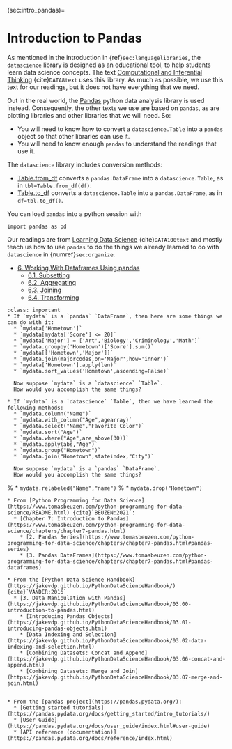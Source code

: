 (sec:intro_pandas)=
# Introduction to Pandas

As mentioned in the introduction in {ref}`sec:languagelibraries`, the `datascience` library is designed as an educational tool, to help students learn data science concepts.
The text  [Computational and Inferential Thinking](https://inferentialthinking.com/chapters/intro.html) {cite}`DATA8text` uses this library.
As much as possible, we use this text for our readings, but it does not have everything that we need.

Out in the real world, the
[Pandas](https://pandas.pydata.org/) python data analysis library is used instead. 
Consequently, the other texts we use are based on `pandas`, as are plotting libraries and other libraries that we will need.
So:
* You will need to know how to convert a `datascience.Table` into a `pandas` object so that other libraries can use it.
* You will need to know enough `pandas` to understand the readings that use it.

The `datascience` library includes conversion methods:
* [Table.from_df](http://www.data8.org/datascience/_autosummary/datascience.tables.Table.from_df.html#datascience.tables.Table.from_df)  converts a `pandas.DataFrame` into a `datascience.Table`, as in `tbl=Table.from_df(df)`. 	
* [Table.to_df](http://www.data8.org/datascience/_autosummary/datascience.tables.Table.to_df.html#datascience.tables.Table.to_df) converts a `datascience.Table` into a `pandas.DataFrame`, as in `df=tbl.to_df()`.


You can load `pandas` into a python session with

    import pandas as pd
	
Our readings are from [Learning Data Science](http://www.textbook.ds100.org/) {cite}`DATA100text` and mostly teach us how to use `pandas` to do the things we already learned to do with `datascience` in {numref}`sec:organize`.
- [6. Working With Dataframes Using pandas](http://www.textbook.ds100.org/ch/06/pandas_intro.html)
  * [6.1. Subsetting](http://www.textbook.ds100.org/ch/06/pandas_subsetting.html)
  * [6.2. Aggregating](http://www.textbook.ds100.org/ch/06/pandas_aggregating.html)
  * [6.3. Joining](http://www.textbook.ds100.org/ch/06/pandas_joining.html)
  * [6.4. Transforming](http://www.textbook.ds100.org/ch/06/pandas_transforming.html)




```{admonition} Reading Questions
:class: important
* If `mydata` is a `pandas` `DataFrame`, then here are some things we can do with it:
  * `mydata['Hometown']`
  * `mydata[mydata['Score'] <= 20]`
  * `mydata['Major'] = ['Art','Biology','Criminology','Math']`
  * `mydata.groupby('Hometown')['Score'].sum()`
  * `mydata[['Hometown','Major']]`
  * `mydata.join(majorcodes,on='Major',how='inner')`
  * `mydata['Hometown'].apply(len)`
  * `mydata.sort_values('Hometown',ascending=False)`
  
  Now suppose `mydata` is a `datascience` `Table`. 
  How would you accomplish the same things?

* If `mydata` is a `datascience` `Table`, then we have learned the following methods:
  * `mydata.column("Name")`
  * `mydata.with_column("Age",agearray)`
  * `mydata.select("Name","Favorite Color")`
  * `mydata.sort("Age")`
  * `mydata.where("Age",are_above(30))`
  * `mydata.apply(abs,"Age")`
  * `mydata.group("Hometown")`
  * `mydata.join("Hometown",stateindex,"City")`
  
  Now suppose `mydata` is a `pandas` `DataFrame`. 
  How would you accomplish the same things?
```
%  * `mydata.relabeled("Name","name")`
%  * `mydata.drop("Hometown")`




```{admonition} Further Resources
* From [Python Programming for Data Science](https://www.tomasbeuzen.com/python-programming-for-data-science/README.html) {cite}`BEUZEN:2021`:
  * [Chapter 7: Introduction to Pandas](https://www.tomasbeuzen.com/python-programming-for-data-science/chapters/chapter7-pandas.html)
    * [2. Pandas Series](https://www.tomasbeuzen.com/python-programming-for-data-science/chapters/chapter7-pandas.html#pandas-series)
    * [3. Pandas DataFrames](https://www.tomasbeuzen.com/python-programming-for-data-science/chapters/chapter7-pandas.html#pandas-dataframes)
	
* From the [Python Data Science Handbook](https://jakevdp.github.io/PythonDataScienceHandbook/) {cite}`VANDER:2016`
  * [3. Data Manipulation with Pandas](https://jakevdp.github.io/PythonDataScienceHandbook/03.00-introduction-to-pandas.html)
    * [Introducing Pandas Objects](https://jakevdp.github.io/PythonDataScienceHandbook/03.01-introducing-pandas-objects.html)
    * [Data Indexing and Selection](https://jakevdp.github.io/PythonDataScienceHandbook/03.02-data-indexing-and-selection.html)
	* [Combining Datasets: Concat and Append](https://jakevdp.github.io/PythonDataScienceHandbook/03.06-concat-and-append.html)
	* [Combining Datasets: Merge and Join](https://jakevdp.github.io/PythonDataScienceHandbook/03.07-merge-and-join.html)


* From the [pandas project](https://pandas.pydata.org/):
  * [Getting started tutorials](https://pandas.pydata.org/docs/getting_started/intro_tutorials/)
  * [User Guide](https://pandas.pydata.org/docs/user_guide/index.html#user-guide)
  * [API reference (documentation)](https://pandas.pydata.org/docs/reference/index.html)
```

